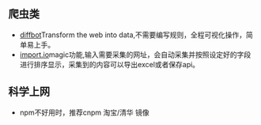 
## 爬虫类
+ [diffbot](https://www.diffbot.com/)Transform the web into data,不需要编写规则，全程可视化操作，简单易上手。
+ [import.io](https://www.import.io/)magic功能,输入需要采集的网址，会自动采集并按照设定好的字段进行排序显示，采集到的内容可以导出excel或者保存api。

## 科学上网
+ npm不好用时，推荐cnpm 淘宝/清华 镜像